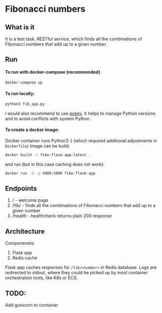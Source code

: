 # Fibonacci numbers
## What is it
It is a test task. RESTful service, which finds all the combinations of Fibonacci numbers that add up to a given number.

## Run
#### To run with docker-compose (recommended)
```bash
docker-compose up
```

#### To run locally:
```bash
python3 fib_app.py
```
I would also recommend to use [pyenv](https://github.com/pyenv/pyenv). It helps to manage Python versions and to avoid conflicts with system Python.

#### To create a docker image:
Docker container runs Python3 :) (which required additional adjustments in `Dockerfile`)
Image can be build:
```bash
docker build -t fibo-flask-app:latest .
```
and run (but in this case caching does not work):
```bash
docker run -d -p 5000:5000 fibo-flask-app
```

## Endpoints
1. /              - welcome page
2. /fib/<number>  - finds all the combinations of Fibonacci numbers that add up to a given number
3. /health        - healthcheck returns plain 200 response

## Architecture
Componenets:
1. Flask app
2. Redis cache

Flask app caches responses for `/fib/<number>` in Redis database.
Logs are redirected to stdout, where they could be picked up by most container orchestration tools, like K8s or ECS. 

## TODO:
Add gunicorn to container